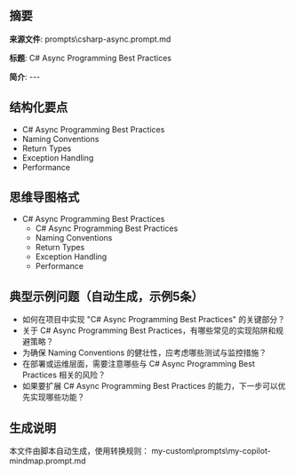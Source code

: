 ## 摘要

**来源文件**: prompts\csharp-async.prompt.md

**标题**: C# Async Programming Best Practices

**简介**: ---

## 结构化要点

- C# Async Programming Best Practices
- Naming Conventions
- Return Types
- Exception Handling
- Performance

## 思维导图格式

- C# Async Programming Best Practices
  - C# Async Programming Best Practices
  - Naming Conventions
  - Return Types
  - Exception Handling
  - Performance

## 典型示例问题（自动生成，示例5条）

- 如何在项目中实现 "C# Async Programming Best Practices" 的关键部分？
- 关于 C# Async Programming Best Practices，有哪些常见的实现陷阱和规避策略？
- 为确保 Naming Conventions 的健壮性，应考虑哪些测试与监控措施？
- 在部署或运维层面，需要注意哪些与 C# Async Programming Best Practices 相关的风险？
- 如果要扩展 C# Async Programming Best Practices 的能力，下一步可以优先实现哪些功能？

## 生成说明

本文件由脚本自动生成，使用转换规则： my-custom\prompts\my-copilot-mindmap.prompt.md
